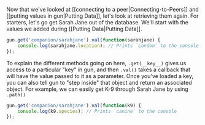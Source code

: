 
Now that we've looked at [[connecting to a peer|Connecting-to-Peers]] and [[putting values in gun|Putting Data]], let's look at retrieving them again. For starters, let's go get Sarah Jane out of the database. We'll start with the values we added during [[Putting Data|Putting Data]].
```javascript
gun.get('companion/sarahjane').val(function(sarahjane) {
    console.log(sarahjane.location); // Prints `London` to the console
});
```

To explain the different methods going on here, `.get(__key__)` gives us access to a particular "key" in gun, and then `.val()` takes a callback that will have the value passed to it as a parameter. Once you've loaded a key, you can also tell gun to "step inside" that object and return an associated object. For example, we can easily get K-9 through Sarah Jane by using `.path()`

```javascript
gun.get('companion/sarahjane').val(function(k9) {
    console.log(k9.species); // Prints `canine` to the console
});
```